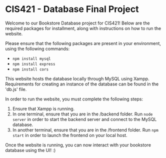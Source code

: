 # CIS421 - Database Final Project
Welcome to our Bookstore Database project for CIS421! Below are the required packages for installment, along with instructions on how to run the website.

Please ensure that the following packages are present in your environment, using the following commands:
- `npm install mysql`
- `npm install express`
- `npm install cors`

This website hosts the database locally through MySQL using Xampp. Requirements for creating an instance of the database can be found in the 'db.js' file.

In order to run the website, you must complete the following steps:
1. Ensure that Xampp is running.
2. In one terminal, ensure that you are in the /backend folder. Run `node server` in order to start the backend server and connect to the MySQL database.
3. In another terminal, ensure that you are in the /frontend folder. Run `npm start` in order to launch the frontend on your local host. 

Once the website is running, you can now interact with your bookstore database using the UI! :)
